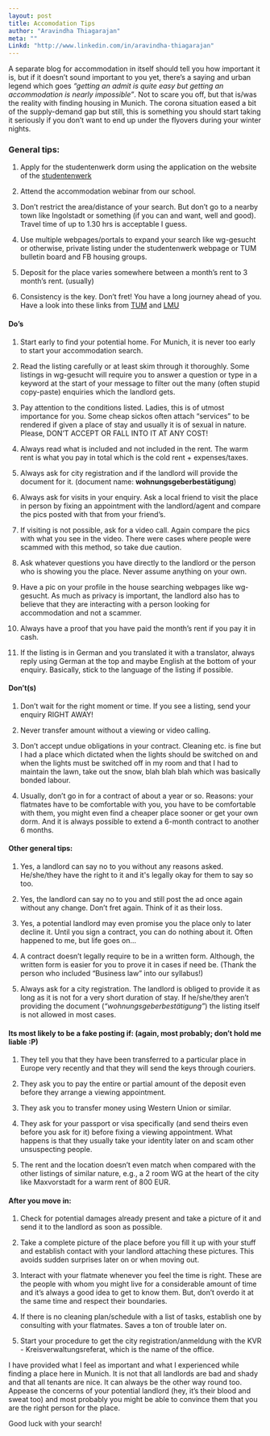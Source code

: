 ```yaml
---
layout: post
title: Accomodation Tips
author: "Aravindha Thiagarajan"
meta: ""
Linkd: "http://www.linkedin.com/in/aravindha-thiagarajan"
---
```


A separate blog for accommodation in itself should tell you how important it is, but if it doesn’t sound important to you yet, there’s a saying and urban legend which goes *“getting an admit is quite easy but getting an accommodation is nearly impossible”*. Not to scare you off, but that is/was the reality with finding housing in Munich. The corona situation eased a bit of the supply-demand gap but still, this is something you should start taking it seriously if you don’t want to end up under the flyovers during your winter nights.


### General tips:

1. Apply for the studentenwerk dorm using the application on the website of the [studentenwerk](https://www.studentenwerk-muenchen.de/en/student-accommodation/)

2. Attend the accommodation webinar from our school.

3. Don’t restrict the area/distance of your search. But don’t go to a nearby town like Ingolstadt or something (if you can and want, well and good). Travel time of up to 1.30 hrs is acceptable I guess.

4. Use multiple webpages/portals to expand your search like wg-gesucht or otherwise, private listing under the studentenwerk webpage or TUM bulletin board and FB housing groups.

5. Deposit for the place varies somewhere between a month’s rent to 3 month’s rent. (usually)

6. Consistency is the key. Don’t fret! You have a long journey ahead of you. Have a look into these links from [TUM](https://www.tum.de/en/university-life/accommodations/) and [LMU](https://www.en.uni-muenchen.de/students/exchange/incomings/austausch_engl/living/accommodation/private_market/index.html)


#### Do’s

1. Start early to find your potential home. For Munich, it is never too early to start your accommodation search.

2. Read the listing carefully or at least skim through it thoroughly. Some listings in wg-gesucht will require you to answer a question or type in a keyword at the start of your message to filter out the many (often stupid copy-paste) enquiries which the landlord gets.

3. Pay attention to the conditions listed. Ladies, this is of utmost importance for you. Some cheap sickos often attach “services” to be rendered if given a place of stay and usually it is of sexual in nature. Please, DON’T ACCEPT OR FALL INTO IT AT ANY COST!

4. Always read what is included and not included in the rent. The warm rent is what you pay in total which is the cold rent + expenses/taxes.

5. Always ask for city registration and if the landlord will provide the document for it. (document name: **wohnungsgeberbestätigung**)

6. Always ask for visits in your enquiry. Ask a local friend to visit the place in person by fixing an appointment with the landlord/agent and compare the pics posted with that from your friend’s.

7. If visiting is not possible, ask for a video call. Again compare the pics with what you see in the video. There were cases where people were scammed with this method, so take due caution.

8. Ask whatever questions you have directly to the landlord or the person who is showing you the place. Never assume anything on your own.

9. Have a pic on your profile in the house searching webpages like wg-gesucht. As much as privacy is important, the landlord also has to believe that they are interacting with a person looking for accommodation and not a scammer.

10. Always have a proof that you have paid the month’s rent if you pay it in cash.

11. If the listing is in German and you translated it with a translator, always reply using German at the top and maybe English at the bottom of your enquiry. Basically, stick to the language of the listing if possible.


#### Don’t(s)

1. Don’t wait for the right moment or time. If you see a listing, send your enquiry RIGHT AWAY!

2. Never transfer amount without a viewing or video calling.

3. Don’t accept undue obligations in your contract. Cleaning etc. is fine but I had a place which dictated when the lights should be switched on and when the lights must be switched off in my room and that I had to maintain the lawn, take out the snow, blah blah blah which was basically bonded labour. 

4. Usually, don’t go in for a contract of about a year or so. Reasons: your flatmates have to be comfortable with you, you have to be comfortable with them, you might even find a cheaper place sooner or get your own dorm. And it is always possible to extend a 6-month contract to another 6 months.


#### Other general tips:

1. Yes, a landlord can say no to you without any reasons asked. He/she/they have the right to it and it's legally okay for them to say so too.

2. Yes, the landlord can say no to you and still post the ad once again without any change. Don’t fret again. Think of it as their loss.

3. Yes, a potential landlord may even promise you the place only to later decline it. Until you sign a contract, you can do nothing about it. Often happened to me, but life goes on...

4. A contract doesn’t legally require to be in a written form. Although, the written form is easier for you to prove it in cases if need be. (Thank the person who included “Business law” into our syllabus!) 

5. Always ask for a city registration. The landlord is obliged to provide it as long as it is not for a very short duration of stay. If he/she/they aren’t providing the document (*“wohnungsgeberbestätigung”*) the listing itself is not allowed in most cases.


#### Its most likely to be a fake posting if: (again, most probably; don’t hold me liable :P)

1. They tell you that they have been transferred to a particular place in Europe very recently and that they will send the keys through couriers.

2. They ask you to pay the entire or partial amount of the deposit even before they arrange a viewing appointment.

3. They ask you to transfer money using Western Union or similar.

4. They ask for your passport or visa specifically (and send theirs even before you ask for it) before fixing a viewing appointment. What happens is that they usually take your identity later on and scam other unsuspecting people.

5. The rent and the location doesn’t even match when compared with the other listings of similar nature, e.g., a 2 room WG at the heart of the city like Maxvorstadt for a warm rent of 800 EUR.


#### After you move in:

1. Check for potential damages already present and take a picture of it and send it to the landlord as soon as possible.

2. Take a complete picture of the place before you fill it up with your stuff and establish contact with your landlord attaching these pictures. This avoids sudden surprises later on or when moving out.

3. Interact with your flatmate whenever you feel the time is right. These are the people with whom you might live for a considerable amount of time and it’s always a good idea to get to know them. But, don’t overdo it at the same time and respect their boundaries.

4. If there is no cleaning plan/schedule with a list of tasks, establish one by consulting with your flatmates. Saves a ton of trouble later on.

5. Start your procedure to get the city registration/anmeldung with the KVR - Kreisverwaltungsreferat, which is the name of the office.


I have provided what I feel as important and what I experienced while finding a place here in Munich. It is not that all landlords are bad and shady and that all tenants are nice. It can always be the other way round too. Appease the concerns of your potential landlord (hey, it’s their blood and sweat too) and most probably you might be able to convince them that you are the right person for the place. 

Good luck with your search!